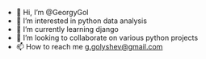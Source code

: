 - 👋 Hi, I’m @GeorgyGol
- 👀 I’m interested in python data analysis
- 🌱 I’m currently learning django
- 💞️ I’m looking to collaborate on various python projects 
- 📫 How to reach me g.golyshev@gmail.com

<!---
GeorgyGol/GeorgyGol is a ✨ special ✨ repository because its `README.md` (this file) appears on your GitHub profile.
You can click the Preview link to take a look at your changes.
--->
